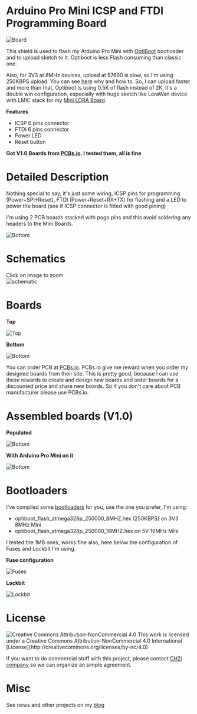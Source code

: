 Arduino Pro Mini ICSP and FTDI Programming Board
================================================

![Board](https://raw.githubusercontent.com/hallard/Pro-Mini-ICSP-FTDI/master/pictures/Pro-Mini-ICSP-FTDI-assembled.jpg)  

This shield is used to flash my Arduino Pro Mini with [OptiBoot](https://github.com/Optiboot/optiboot) bootloader and to upload sketch to it. Optiboot is less Flash consuming than classic one.

Also, for 3V3 at 8MHz devices, upload at 57600 is slow, so I'm using 250KBPS upload. You can see [here](https://hallard.me/ulpnode-bootloader-1/) why and how to. 
So, I can upload faster and more than that, Optiboot is using 0.5K of flash instead of 2K, it's a double win configuration, especially with huge sketch like LoraWan device with LMIC stack for my [Mini LORA Board](https://www.thethingsnetwork.org/forum/t/8059/).

**Features**   

- ICSP 6 pins connector
- FTDI 6 pins connector
- Power LED
- Reset button

**Got V1.0 Boards from [PCBs.io](https://PCBs.io). I tested them, all is fine**

Detailed Description
====================

Nothing special to say, it's just some wiring, ICSP pins for programming (Power+SPI+Reset), FTDI (Power+Reset+RX+TX) for flashing and a LED to power the board (see if ICSP connector is fitted with good pining)

I'm using 2 PCB boards stacked with pogo pins and this avoid soldering any headers to the Mini Boards. 

<img src="https://raw.githubusercontent.com/hallard/Pro-Mini-ICSP-FTDI/master/pictures/Pro-Mini-ICSP-FTDI-stacked.jpg" alt="Bottom">

Schematics
==========

Click on image to zoom   
![schematic](https://raw.githubusercontent.com/hallard/Pro-Mini-ICSP-FTDI/master/pictures/Pro-Mini-ICSP-FTDI-sch.png)  


Boards
====== 

**Top**

<img src="https://raw.githubusercontent.com/hallard/Pro-Mini-ICSP-FTDI/master/pictures/Pro-Mini-ICSP-FTDI-top.jpg" alt="Top">

**Bottom**

<img src="https://raw.githubusercontent.com/hallard/Pro-Mini-ICSP-FTDI/master/pictures/Pro-Mini-ICSP-FTDI-bot.jpg" alt="Bottom">


You can order PCB at [PCBs.io](https://PCBs.io/share/rm2v2). PCBs.io give me reward when you order my designed boards from their site. This is pretty good, because I can use these rewards to create and design new boards and order boards for a discounted price and share new boards. So if you don't care about PCB manufacturer please use PCBs.io.

Assembled boards (V1.0)
=======================

**Populated**

<img src="https://raw.githubusercontent.com/hallard/Pro-Mini-ICSP-FTDI/master/pictures/Pro-Mini-ICSP-FTDI-assembled.jpg" alt="Bottom">

**With Arduino Pro Mini on it**

<img src="https://raw.githubusercontent.com/hallard/Pro-Mini-ICSP-FTDI/master/pictures/Pro-Mini-ICSP-FTDI-with-mini.jpg" alt="Bottom">


Bootloaders
===========

I've compiled some [bootloaders](https://github.com/hallard/Pro-Mini-ICSP-FTDI/tree/master/bootloaders) for you, use the one you prefer, I'm using:

- optiboot_flash_atmega328p_250000_8MHZ.hex (250KBPS) on 3V3 8MHz Mini
- optiboot_flash_atmega328p_250000_16MHZ.hex on 5V 16MHz Mini

I tested the 1MB ones, works fine also, here below the configuration of Fuses and Lockbit I'm using.

**Fuse configuration**

<img src="https://raw.githubusercontent.com/hallard/Pro-Mini-ICSP-FTDI/master/pictures/Pro-Mini-ICSP-FTDI-fuses.jpg" alt="Fuses">


**Lockbit**

<img src="https://raw.githubusercontent.com/hallard/Pro-Mini-ICSP-FTDI/master/pictures/Pro-Mini-ICSP-FTDI-lockbit.jpg" alt="Lockbit">

License
=======

<img src="https://i.creativecommons.org/l/by-nc/4.0/88x31.png" alt="Creative Commons Attribution-NonCommercial 4.0">
This work is licensed under a Creative Commons Attribution-NonCommercial 4.0 International [License](http://creativecommons.org/licenses/by-nc/4.0)

If you want to do commercial stuff with this project, please contact [CH2i company](https://ch2i.eu) so we can organize an simple agreement.

Misc
====
See news and other projects on my [blog](https://hallard.me)
 
